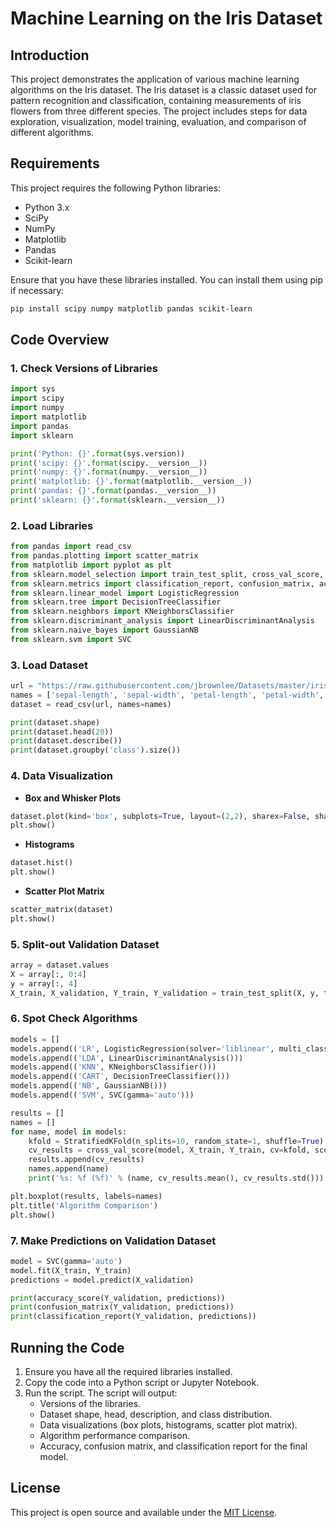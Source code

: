 # Machine Learning on the Iris Dataset

## Introduction

This project demonstrates the application of various machine learning algorithms on the Iris dataset. The Iris dataset is a classic dataset used for pattern recognition and classification, containing measurements of iris flowers from three different species. The project includes steps for data exploration, visualization, model training, evaluation, and comparison of different algorithms.

## Requirements

This project requires the following Python libraries:

- Python 3.x
- SciPy
- NumPy
- Matplotlib
- Pandas
- Scikit-learn

Ensure that you have these libraries installed. You can install them using pip if necessary:

```bash
pip install scipy numpy matplotlib pandas scikit-learn
```

## Code Overview

### 1. Check Versions of Libraries

```python
import sys
import scipy
import numpy
import matplotlib
import pandas
import sklearn

print('Python: {}'.format(sys.version))
print('scipy: {}'.format(scipy.__version__))
print('numpy: {}'.format(numpy.__version__))
print('matplotlib: {}'.format(matplotlib.__version__))
print('pandas: {}'.format(pandas.__version__))
print('sklearn: {}'.format(sklearn.__version__))
```

### 2. Load Libraries

```python
from pandas import read_csv
from pandas.plotting import scatter_matrix
from matplotlib import pyplot as plt
from sklearn.model_selection import train_test_split, cross_val_score, StratifiedKFold
from sklearn.metrics import classification_report, confusion_matrix, accuracy_score
from sklearn.linear_model import LogisticRegression
from sklearn.tree import DecisionTreeClassifier
from sklearn.neighbors import KNeighborsClassifier
from sklearn.discriminant_analysis import LinearDiscriminantAnalysis
from sklearn.naive_bayes import GaussianNB
from sklearn.svm import SVC
```

### 3. Load Dataset

```python
url = "https://raw.githubusercontent.com/jbrownlee/Datasets/master/iris.csv"
names = ['sepal-length', 'sepal-width', 'petal-length', 'petal-width', 'class']
dataset = read_csv(url, names=names)

print(dataset.shape)
print(dataset.head(20))
print(dataset.describe())
print(dataset.groupby('class').size())
```

### 4. Data Visualization

- **Box and Whisker Plots**

```python
dataset.plot(kind='box', subplots=True, layout=(2,2), sharex=False, sharey=False)
plt.show()
```

- **Histograms**

```python
dataset.hist()
plt.show()
```

- **Scatter Plot Matrix**

```python
scatter_matrix(dataset)
plt.show()
```

### 5. Split-out Validation Dataset

```python
array = dataset.values
X = array[:, 0:4]
y = array[:, 4]
X_train, X_validation, Y_train, Y_validation = train_test_split(X, y, test_size=0.20, random_state=1, shuffle=True)
```

### 6. Spot Check Algorithms

```python
models = []
models.append(('LR', LogisticRegression(solver='liblinear', multi_class='ovr')))
models.append(('LDA', LinearDiscriminantAnalysis()))
models.append(('KNN', KNeighborsClassifier()))
models.append(('CART', DecisionTreeClassifier()))
models.append(('NB', GaussianNB()))
models.append(('SVM', SVC(gamma='auto')))

results = []
names = []
for name, model in models:
    kfold = StratifiedKFold(n_splits=10, random_state=1, shuffle=True)
    cv_results = cross_val_score(model, X_train, Y_train, cv=kfold, scoring='accuracy')
    results.append(cv_results)
    names.append(name)
    print('%s: %f (%f)' % (name, cv_results.mean(), cv_results.std()))

plt.boxplot(results, labels=names)
plt.title('Algorithm Comparison')
plt.show()
```

### 7. Make Predictions on Validation Dataset

```python
model = SVC(gamma='auto')
model.fit(X_train, Y_train)
predictions = model.predict(X_validation)

print(accuracy_score(Y_validation, predictions))
print(confusion_matrix(Y_validation, predictions))
print(classification_report(Y_validation, predictions))
```

## Running the Code

1. Ensure you have all the required libraries installed.
2. Copy the code into a Python script or Jupyter Notebook.
3. Run the script. The script will output:
   - Versions of the libraries.
   - Dataset shape, head, description, and class distribution.
   - Data visualizations (box plots, histograms, scatter plot matrix).
   - Algorithm performance comparison.
   - Accuracy, confusion matrix, and classification report for the final model.

## License

This project is open source and available under the [MIT License](https://opensource.org/licenses/MIT).
